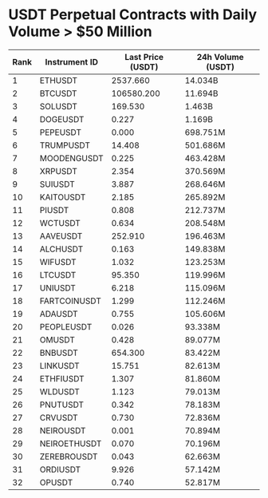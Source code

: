 # USDT Perpetual Contracts with Daily Volume > $50 Million

| Rank | Instrument ID | Last Price (USDT) | 24h Volume (USDT) |
|------|---------------|-------------------|-------------------|
| 1 | ETHUSDT | 2537.660 | 14.034B |
| 2 | BTCUSDT | 106580.200 | 11.694B |
| 3 | SOLUSDT | 169.530 | 1.463B |
| 4 | DOGEUSDT | 0.227 | 1.169B |
| 5 | PEPEUSDT | 0.000 | 698.751M |
| 6 | TRUMPUSDT | 14.408 | 501.686M |
| 7 | MOODENGUSDT | 0.225 | 463.428M |
| 8 | XRPUSDT | 2.354 | 370.569M |
| 9 | SUIUSDT | 3.887 | 268.646M |
| 10 | KAITOUSDT | 2.185 | 265.892M |
| 11 | PIUSDT | 0.808 | 212.737M |
| 12 | WCTUSDT | 0.634 | 208.548M |
| 13 | AAVEUSDT | 252.910 | 196.463M |
| 14 | ALCHUSDT | 0.163 | 149.838M |
| 15 | WIFUSDT | 1.032 | 123.253M |
| 16 | LTCUSDT | 95.350 | 119.996M |
| 17 | UNIUSDT | 6.218 | 115.096M |
| 18 | FARTCOINUSDT | 1.299 | 112.246M |
| 19 | ADAUSDT | 0.755 | 105.606M |
| 20 | PEOPLEUSDT | 0.026 | 93.338M |
| 21 | OMUSDT | 0.428 | 89.077M |
| 22 | BNBUSDT | 654.300 | 83.422M |
| 23 | LINKUSDT | 15.751 | 82.613M |
| 24 | ETHFIUSDT | 1.307 | 81.860M |
| 25 | WLDUSDT | 1.123 | 79.013M |
| 26 | PNUTUSDT | 0.342 | 78.183M |
| 27 | CRVUSDT | 0.730 | 72.836M |
| 28 | NEIROUSDT | 0.001 | 70.894M |
| 29 | NEIROETHUSDT | 0.070 | 70.196M |
| 30 | ZEREBROUSDT | 0.043 | 62.663M |
| 31 | ORDIUSDT | 9.926 | 57.142M |
| 32 | OPUSDT | 0.740 | 52.817M |
